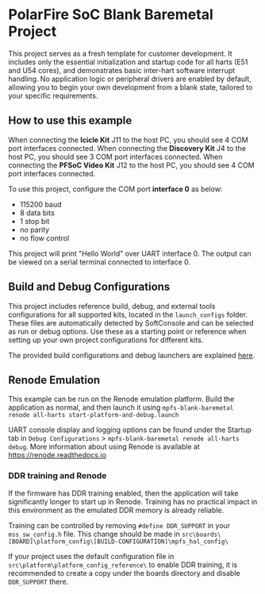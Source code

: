 # PolarFire SoC Blank Baremetal Project

This project serves as a fresh template for customer development. It includes only
the essential initialization and startup code for all harts (E51 and U54 cores),
and demonstrates basic inter-hart software interrupt handling. No application
logic or peripheral drivers are enabled by default, allowing you to begin your
own development from a blank state, tailored to your specific requirements.

## How to use this example

When connecting the **Icicle Kit** J11 to the host PC, you should see 4 COM port interfaces connected.
When connecting the **Discovery Kit** J4 to the host PC, you should see 3 COM port interfaces connected.
When connecting the **PFSoC Video Kit** J12 to the host PC, you should see 4 COM port interfaces connected.

To use this project, configure the COM port **interface 0** as below:

 - 115200 baud
 - 8 data bits
 - 1 stop bit
 - no parity
 - no flow control

This project will print "Hello World" over UART interface 0. The output can be viewed on a
serial terminal connected to interface 0.

## Build and Debug Configurations

This project includes reference build, debug, and external tools configurations for all supported kits, located in the `launch_configs` folder. These files are automatically detected by SoftConsole and can be selected as run or debug options. Use these as a starting point or reference when setting up your own project configurations for different kits.

The provided build configurations and debug launchers are explained
[here](https://mi-v-ecosystem.github.io/redirects/repo-polarfire-soc-bare-metal-examples).

## Renode Emulation
This example can be run on the Renode emulation platform. Build the application as normal, and then launch it using `mpfs-blank-baremetal renode all-harts start-platform-and-debug.launch`

UART console display and logging options can be found under the Startup tab in `Debug Configurations` > `mpfs-blank-baremetal renode all-harts debug`. More information about using Renode is available at https://renode.readthedocs.io

### DDR training and Renode
If the firmware has DDR training enabled, then the application will take significantly longer to start up in Renode. Training has no practical impact in this environment as the emulated DDR memory is already reliable.

Training can be controlled by removing `#define DDR_SUPPORT` in your `mss_sw_config.h` file. This change should be made in `src\boards\[BOARD]\platform_config\[BUILD-CONFIGURATION]\mpfs_hal_config\`

If your project uses the default configuration file in `src\platform\platform_config_reference\` to enable DDR training, it is recommended to create a copy under the boards directory and disable `DDR_SUPPORT` there.
